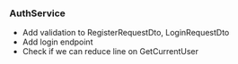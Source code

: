 ### AuthService

- Add validation to RegisterRequestDto, LoginRequestDto
- Add login endpoint
- Check if we can reduce line on GetCurrentUser
